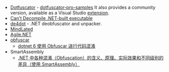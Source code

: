 - [Dotfuscator](https://en.wikipedia.org/wiki/Dotfuscator) - [dotfuscator-pro-samples](https://github.com/preemptive/dotfuscator-pro-samples) It also provides a community version, available as a Visual Studio [extension](https://www.preemptive.com/products/dotfuscator/downloads).
- [Can't Decompile .NET-built executable](https://stackoverflow.com/questions/9077728/cant-decompile-net-built-executable)
- [de4dot](https://github.com/de4dot/de4dot) - .NET deobfuscator and unpacker.
- [MindLated](https://github.com/Sato-Isolated/MindLated)
- [Agile.NET](https://github.com/ribthegreat99OrN0P/Agile.NET-Deobfuscator-Latest)
- [obfuscar](https://github.com/obfuscar/obfuscar)
  - [dotnet 6 使用 Obfuscar 进行代码混淆](https://blog.lindexi.com/post/dotnet-6-%E4%BD%BF%E7%94%A8-Obfuscar-%E8%BF%9B%E8%A1%8C%E4%BB%A3%E7%A0%81%E6%B7%B7%E6%B7%86.html) 
- SmartAssembly
  - [.NET 中各种混淆（Obfuscation）的含义、原理、实际效果和不同级别的差异（使用 SmartAssembly）](https://blog.walterlv.com/post/obfuscation-configurations-of-smart-assembly.html)
 
